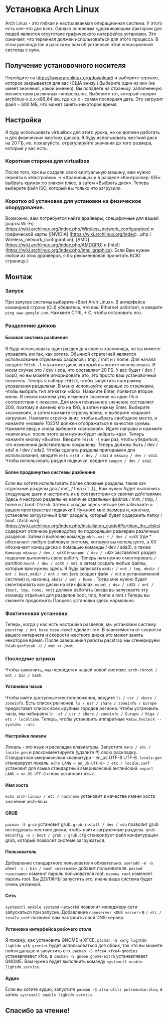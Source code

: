 # Установка Arch Linux
Arch Linux - это гибкая и настраиваемая операционная система. У этого есть кое-что для всех. Однако основным сдерживающим фактором для людей является отсутствие графического интерфейса установки. Это означает, что терминал должен использоваться для этого процесса. В этом руководстве я расскажу вам об установке этой операционной системы с нуля.

## Получение установочного носителя
Перейдите на https://www.archlinux.org/download/ и выберите зеркало, которое закрывается для вас (США внизу.) Выберите один из них (не имеет значения, какой именно). Вы попадете на страницу, заполненную множеством различных гиперссылок. Выберите тот, который говорит archlinux-x.x.x-x86_64.iso, где x.x.x - самая последняя дата. Это загрузит файл ~ 600 МБ, что может занять некоторое время.

## Настройка
Я буду использовать virtualbox для этого урока, но он должен работать и для физических жестких дисков. Я буду использовать жесткий диск на 20 ГБ, но, пожалуйста, отрегулируйте значения до того размера, который у вас есть.

### Короткая сторона для virtualbox
После того, как вы создали свою виртуальную машину, вам нужно перейти в «Настройки» -> «Хранилище» и в разделе «Контроллер: IDE» выбрать кружок со знаком плюс, а затем «Выбрать диск». Теперь выберите файл ISO, который вы только что загрузили.

### Коротко об установке для установки на физическое оборудование.
Возможно, вам потребуется найти драйверы, специфичные для вашей [карты Wi-Fi] (https://wiki.archlinux.org/index.php/Wireless_network_configuration) и графической карты ([NVIDIA] (https://wiki.archlinux.org/index). .php / Wireless_network_configuration), [AMD] (https://wiki.archlinux.org/index.php/AMDGPU) и [Intel] (https://wiki.archlinux.org/index.php/intel_graphics). Если Вам нужен любой из этих драйверов, я бы рекомендовал прочитать ВСЮ страницу.)

## Монтаж
### Запуск
При запуске системы выберите «Boot Arch Linux». В интерфейсе командной строки (CLI) убедитесь, что ваш Ethernet работает, и введите `ping www.google.com`. Нажмите CTRL + C, чтобы остановить его.
### Разделение дисков
#### Базовая система разбиения
Я буду использовать один раздел для своего хранилища, но вы можете управлять им так, как хотите. Обычной стратегией является использование отдельных разделов / tmp, / mnt и / home. Для начала введите `fdisk -l` и укажите диск, который вы хотите использовать. В моем случае это / dev / sda, что составляет 20 ГБ. У вас будет / dev / loop0, но вы можете игнорировать это, это просто ваш установочный носитель. Теперь я наберу `cfdisk`, чтобы запустить программу управления разделами. В меню используйте клавиши со стрелками, чтобы выбрать тип этикетки «dos». Нажмите Enter, появится второе меню. В левом нижнем углу измените значение на один ГБ в соответствии с показом. Для меня показанное значение составляет 20G, поэтому я изменю его на 19G, а затем нажму Enter. Выберите «основной», а затем нажмите стрелку влево, и выберите «вариант загрузки». Нажмите стрелку вниз, чтобы выбрать свободное место, и нажмите «новый» 1023M должен отображаться в качестве суммы. Нажмите ввод и снова выберите «основной». Идите направо и нажмите «написать», после этого вам нужно будет набрать «да». Теперь нажмите кнопку «Выйти». Введите `fdisk -l` еще раз, чтобы убедиться, что изменения действительно сохранены. Теперь должны быть / dev / sda1 и / dev / sda2. Чтобы сделать разделы пригодными для использования, введите `mkfs.ext4 / dev / sda1` и` mkswap / dev / sda2`. Чтобы использовать раздел подкачки, введите `swapon / dev / sda2`.
#### Более продвинутые системы разбиения
Если вы хотите использовать более сложные разделы, такие как отдельные разделы для / mnt, / tmp и т. Д., Вам нужно будет выполнить следующие шаги и настроить их в соответствии со своими действиями. Здесь я настрою разделы на наличие отдельных файлов / mnt, / tmp, / home и / boot. `Cfdisk`. Затем я создам здесь четыре (не забывайте о вашем пространстве подкачки!) Нужного мне размера и, конечно, установлю загрузочный флаг раздела, который будет содержать папку / boot. [Arch wiki] (https://wiki.archlinux.org/index.php/installation_guide#Partition_the_disks) содержит отличное руководство по подходящим размерам различных разделов. Затем я выполню команду `mkfs.ext * / dev / sdXX` (где * обозначает любую файловую систему, которую вы используете, а XX обозначает конец диска с помощью команды / dev / sda3), а также` Команды mkswap / dev / sdXX` и `swapon / dev / sdXX` заставляют раздел подкачки выполнять свою работу. Теперь нам нужно смонтировать `/` partition `mount / dev / sdXX / mnt`, а затем создать любые файлы, которые вам нужны здесь. Я буду запускать `mkdir / mnt / tmp`,` mkdir / mnt / boot`, `mkdir / mnt / mnt` (это создаст файл` / mnt` в установленной системе) и, наконец, `mkdir / mnt / home `. Тогда мне нужно будет смонтировать все диски на этих файлах. `mount / dev / sdXX / mnt / {boot, tmp, home, mnt}` должен работать (когда вы запускаете эту команду отдельно для разделов boot, tmp, home и mnt.) Теперь вы сможете продолжить Процесс установки здесь нормально.

### Фактическая установка
Теперь, когда у нас есть настройка разделов, мы установим систему. `pacstrap / mnt base base-devel` сделает это. В зависимости от скорости вашего интернета и скорости жесткого диска это может занять некоторое время. После завершения работы pacstrap мы сгенерируем fstab `genfstab -U / mnt >> /mnt`.

### Последние штрихи
Чтобы закончить, мы перейдем к нашей новой системе. `arch-chroot / mnt / bin / bash`.
#### Установка часов
Чтобы найти доступные местоположения, введите `ls / usr / share / zoneinfo`. Есть список регионов. `ls / usr / share / zoneinfo / Europe` предоставит список всех крупных городов региона. Чтобы установить часы, мы набираем `ln -sf / usr / share / zoneinfo / Europe / Riga / etc / localtime`. Теперь, чтобы установить аппаратные часы, `hwclock --systohc --utc`.
#### Настройка локали
Локаль - это язык и раскладка клавиатуры. Запустите `nano / etc / locale.gen` и раскомментируйте (удалите #) свою раскладку. Стандартная американская клавиатура - en_us.UTF-8 UTF-8. `locale-gen` сгенерирует локаль. `echo LANG = en_US.UTF-8> / etc / locale.conf` установит для языка стандартный американский английский. `export LANG = en_US.UTF-8` снова установит язык.
#### Имя хоста
`echo arch-linux> / etc / hostname` установит в качестве имени хоста значение arch-linux.
#### GRUB
`pacman -S grub` установит grub. `grub-install / dev / sda` позволит grub исследовать жесткие диски, чтобы найти загрузочные разделы. `grub-mkconfig -o / boot / grub / grub.cfg` сгенерирует файл конфигурации grub, который позволит системе загружаться.
#### Пользователь
Добавление стандартного пользователя обязательно. `useradd -m -G wheel -s / bin / bash <username>` добавит пользователя. `passwd <username>` изменит пароль пользователя root. `пароль root` изменяет пароль root. Вы ДОЛЖНЫ запустить это, иначе ваша система будет очень уязвимой.
#### Сеть
`systemctl enable systemd-networkd` позволит менеджеру сети запускаться при запуске. Добавление `nameserver <DNS server>` в `/ etc / resolv.conf` позволит вам настроить свой DNS-сервер.
#### Установка интерфейса рабочего стола
Я покажу, как установить GNOME и XFCE. `pacman -S xorg lightdm lightdm-gtk-greeter` будет использоваться для обоих, так что вы можете пойти дальше и запустить его. `pacman -S xfce4 xfce4-goodies` устанавливает xfce, а` pacman -S gnome gnome-extra` устанавливает GNOME. Вам нужно будет выполнить команду `systemctl enable lightdm.service`.
#### Аудио
Если вы хотите аудио, запустите `pacman -S alsa-utils pulseaudio-alsa`, а затем` systemctl enable lightdm.service`.

## Спасибо за чтение!
